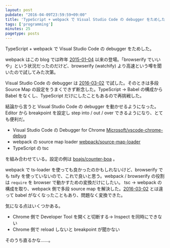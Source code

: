 ```yaml
---
layout: post
pubdate: "2016-04-09T23:59:59+09:00"
title: 'TypeScript + webpack で Visual Studio Code の debugger をためした'
tags: ['programming']
minutes: 25
pagetype: posts
---
```

TypeScript + webpack で Visual Studio Code の debugger をためした。

webpack はこの blog では昨年 [2015-01-04][]  以来の登場。「browserify でいいや」という状況だったのだけど、browserify (watchify) より高速という噂を聞いたので試してみた次第。

Visual Studio Code の debugger は [2016-03-02][] で試した。そのときは多段 Source Map の設定をうまくできず断念した。TypeScript -> Babel の構成から Babel をなくし、TypeScript だけにしたこともあるので再挑戦した。

結論から言うと Visual Studio Code の debugger を動かせるようになった。Editor から breakpoint を設定し step into / out / over できるようになり、とても便利だ。

- Visual Studio Code の Debugger for Chrome [Microsoft/vscode-chrome-debug][]
- webpack の source map loader [webpack/source-map-loader][]
- TypeScript の tsc

を組み合わせている。設定の例は [boajs/counter-boa][] 。

webpack で ts-loader を使っても良かったのかもしれないけど、browserify でも tsify を使っていないので、これで良いと思う。webpack / browserify の役割は `require` を browser で動かすための変換だけにしたい。 tsc -> webpack の構成を取り、webpack 側で多段 source map を解決した。[2016-03-02][] とは違って babel がなくなったこともあり、問題なく変換できた。

気になる点はいくつかある。

- Chrome 側で Developer Tool を開くと切断する→ Inspect を同時にできない
- Chrome 側で reload しないと breakpoint が聞かない

そのうち直るかな……。

[2015-01-04]: http://blog.bouzuya.net/2015/01/04/
[2016-03-02]: http://blog.bouzuya.net/2016/03/02/
[Microsoft/vscode-chrome-debug]: https://github.com/Microsoft/vscode-chrome-debug
[boajs/counter-boa]: https://github.com/boajs/counter-boa
[webpack/source-map-loader]: https://github.com/webpack/source-map-loader

